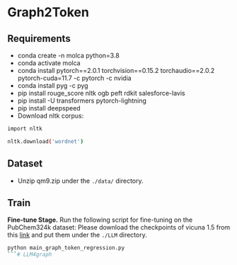 # Graph2Token

## Requirements

* conda create -n molca python=3.8
* conda activate molca
* conda install pytorch==2.0.1 torchvision==0.15.2 torchaudio==2.0.2 pytorch-cuda=11.7 -c pytorch -c nvidia
* conda install pyg -c pyg
* pip install rouge_score nltk ogb peft rdkit salesforce-lavis
* pip install -U transformers pytorch-lightning
* pip install deepspeed
* Download nltk corpus:
```bash
import nltk

nltk.download('wordnet')
```

## Dataset

* Unzip qm9.zip under the `./data/` directory.

## Train
**Fine-tune Stage.** Run the following script for fine-tuning on the PubChem324k dataset:
Please download the checkpoints of vicuna 1.5 from this [link](https://huggingface.co/lmsys/vicuna-7b-v1.5) and put them under the `./LLM` directory.

```bash
python main_graph_token_regression.py
```#   L L M 4 g r a p h  
 